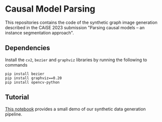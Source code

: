 # Causal Model Parsing

This repositories contains the code of the synthetic graph image generation described in the
CAiSE 2023 submission "Parsing causal models – an instance segmentation approach".


## Dependencies

Install the `cv2`, `bezier` and `graphviz` libraries by running the following to commands
	
	pip install bezier 
	pip install graphviz==0.20
	pip install opencv-python


## Tutorial

[This notebook](https://github.com/purplesweatshirt/CMParsing/blob/main/demo.ipynb) provides a small demo of our 
synthetic data generation pipeline.
